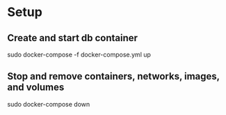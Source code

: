 # Setup

## Create and start db container
sudo docker-compose -f docker-compose.yml up

## Stop and remove containers, networks, images, and volumes
sudo docker-compose down